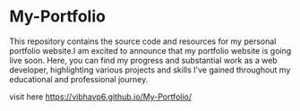 # My-Portfolio
This repository contains the source code and resources for my personal portfolio website.I am excited to announce that my portfolio website is going live soon. Here, you can find my progress and substantial work as a web developer, highlighting various projects and skills I've gained throughout my educational and professional journey.

visit here https://vibhavp6.github.io/My-Portfolio/
